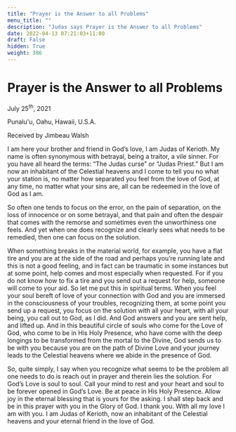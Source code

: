 ```yaml
---
title: "Prayer is the Answer to all Problems"
menu_title: ""
description: "Judas says Prayer is the Answer to all Problems"
date: 2022-04-13 07:21:03+11:00
draft: False
hidden: True
weight: 386
---
```

# Prayer is the Answer to all Problems

July 25<sup>th</sup>, 2021 

Punalu'u, Oahu, Hawaii, U.S.A.

Received by Jimbeau Walsh   



I am here your brother and friend in God’s love, I am Judas of Kerioth. My name is often synonymous with betrayal, being a traitor, a vile sinner. For you have all heard the terms: “The Judas curse” or “Judas Priest.” But I am now an inhabitant of the Celestial heavens and I come to tell you no what your station is, no matter how separated you feel from the love of God, at any time, no matter what your sins are, all can be redeemed in the love of God as I am. 

So often one tends to focus on the error, on the pain of separation, on the loss of innocence or on some betrayal, and that pain and often the despair that comes with the remorse and sometimes even the unworthiness one feels. And yet when one does recognize and clearly sees what needs to be remedied, then one can focus on the solution. 

When something breaks in the material world, for example, you have a flat tire and you are at the side of the road and perhaps you’re running late and this is not a good feeling, and in fact can be traumatic in some instances but at some point, help comes and most especially when requested. For if you do not know how to fix a tire and you send out a request for help, someone will come to your aid. So let me put this in spiritual terms. When you feel your soul bereft of love of your connection with God and you are immersed in the consciousness of your troubles, recognizing them, at some point you send up a request, you focus on the solution with all your heart, with all your being, you call out to God, as I did. And God answers and you are sent help, and lifted up. And in this beautiful circle of souls who come for the Love of God, who come to be in His Holy Presence, who have come with the deep longings to be transformed from the mortal to the Divine, God sends us to be with you because you are on the path of Divine Love and your journey leads to the Celestial heavens where we abide in the presence of God. 

So, quite simply, I say when you recognize what seems to be the problem all one needs to do is reach out in prayer and therein lies the solution. For God’s Love is soul to soul. Call your mind to rest and your heart and soul to be forever opened in God’s Love. Be at peace in His Holy Presence. Allow joy in the eternal blessing that is yours for the asking. I shall step back and be in this prayer with you in the Glory of God. I thank you. With all my love I am with you. I am Judas of Kerioth, now an inhabitant of the Celestial heavens and your eternal friend in the love of God.